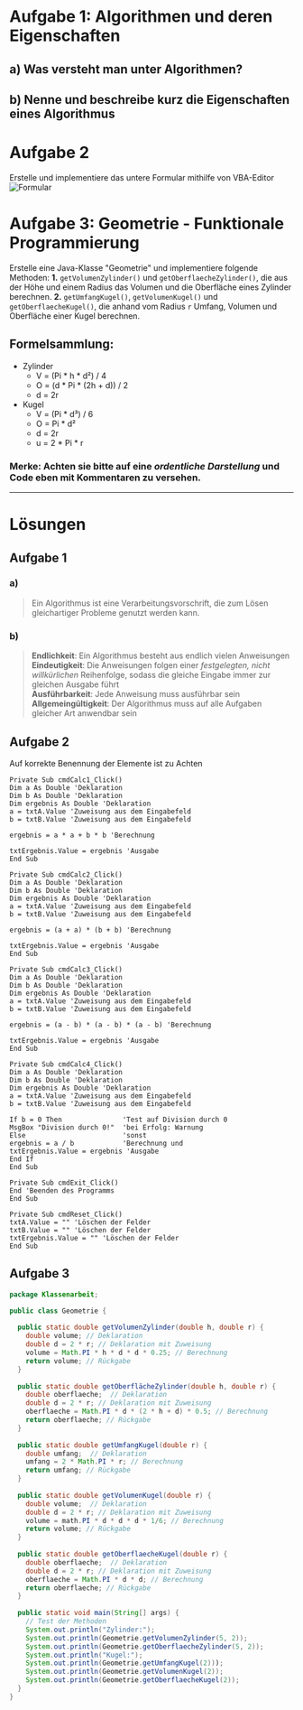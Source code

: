 # Aufgabe 1: Algorithmen und deren Eigenschaften
## a) Was versteht man unter Algorithmen?
## b) Nenne und beschreibe kurz die Eigenschaften eines Algorithmus

# Aufgabe 2
Erstelle und implementiere das untere Formular mithilfe von VBA-Editor
![Formular](https://user-images.githubusercontent.com/101984195/186473426-ede87b1b-35ef-4653-8830-5836073d66b6.jpg)

# Aufgabe 3: Geometrie - Funktionale Programmierung
Erstelle eine Java-Klasse "Geometrie" und implementiere folgende Methoden:
__1.__ ```getVolumenZylinder()``` und ```getOberflaecheZylinder()```, die aus der Höhe und einem Radius das Volumen und die Oberfläche eines Zylinder berechnen.
__2.__ ```getUmfangKugel()```, ```getVolumenKugel()``` und ```getOberflaecheKugel()```, die anhand vom Radius ```r``` Umfang, Volumen und Oberfläche einer Kugel berechnen.

## Formelsammlung:
* Zylinder
  * V = (Pi * h * d²) / 4
  * O = (d * Pi * (2h + d)) / 2
  * d = 2r
* Kugel
  * V = (Pi * d³) / 6
  * O = Pi * d²
  * d = 2r
  * u = 2 * Pi * r


### Merke: Achten sie bitte auf eine _ordentliche Darstellung_ und Code eben mit Kommentaren zu versehen.


---
# Lösungen

## Aufgabe 1
### a)
> Ein Algorithmus ist eine Verarbeitungsvorschrift, die zum Lösen gleichartiger Probleme genutzt werden kann.
### b)
> __Endlichkeit__: Ein Algorithmus besteht aus endlich vielen Anweisungen  
> __Eindeutigkeit__: Die Anweisungen folgen einer _festgelegten, nicht willkürlichen_ Reihenfolge, sodass die gleiche Eingabe immer zur gleichen Ausgabe führt  
> __Ausführbarkeit__: Jede Anweisung muss ausführbar sein  
> __Allgemeingültigkeit__: Der Algorithmus muss auf alle Aufgaben gleicher Art anwendbar sein  

## Aufgabe 2
Auf korrekte Benennung der Elemente ist zu Achten
```vba
Private Sub cmdCalc1_Click()
Dim a As Double 'Deklaration
Dim b As Double 'Deklaration
Dim ergebnis As Double 'Deklaration
a = txtA.Value 'Zuweisung aus dem Eingabefeld
b = txtB.Value 'Zuweisung aus dem Eingabefeld

ergebnis = a * a + b * b 'Berechnung

txtErgebnis.Value = ergebnis 'Ausgabe
End Sub

Private Sub cmdCalc2_Click()
Dim a As Double 'Deklaration
Dim b As Double 'Deklaration
Dim ergebnis As Double 'Deklaration
a = txtA.Value 'Zuweisung aus dem Eingabefeld
b = txtB.Value 'Zuweisung aus dem Eingabefeld

ergebnis = (a + a) * (b + b) 'Berechnung

txtErgebnis.Value = ergebnis 'Ausgabe
End Sub

Private Sub cmdCalc3_Click()
Dim a As Double 'Deklaration
Dim b As Double 'Deklaration
Dim ergebnis As Double 'Deklaration
a = txtA.Value 'Zuweisung aus dem Eingabefeld
b = txtB.Value 'Zuweisung aus dem Eingabefeld

ergebnis = (a - b) * (a - b) * (a - b) 'Berechnung

txtErgebnis.Value = ergebnis 'Ausgabe
End Sub

Private Sub cmdCalc4_Click()
Dim a As Double 'Deklaration
Dim b As Double 'Deklaration
Dim ergebnis As Double 'Deklaration
a = txtA.Value 'Zuweisung aus dem Eingabefeld
b = txtB.Value 'Zuweisung aus dem Eingabefeld

If b = 0 Then               'Test auf Division durch 0
MsgBox "Division durch 0!"  'bei Erfolg: Warnung
Else                        'sonst
ergebnis = a / b            'Berechnung und
txtErgebnis.Value = ergebnis 'Ausgabe
End If
End Sub

Private Sub cmdExit_Click()
End 'Beenden des Programms
End Sub

Private Sub cmdReset_Click()
txtA.Value = "" 'Löschen der Felder
txtB.Value = "" 'Löschen der Felder
txtErgebnis.Value = "" 'Löschen der Felder
End Sub
```

## Aufgabe 3
```java
package Klassenarbeit;

public class Geometrie {
  
  public static double getVolumenZylinder(double h, double r) {
    double volume; // Deklaration
    double d = 2 * r; // Deklaration mit Zuweisung
    volume = Math.PI * h * d * d * 0.25; // Berechnung
    return volume; // Rückgabe
  }
  
  public static double getOberflächeZylinder(double h, double r) {
    double oberflaeche;  // Deklaration
    double d = 2 * r; // Deklaration mit Zuweisung
    oberflaeche = Math.PI * d * (2 * h + d) * 0.5; // Berechnung
    return oberflaeche; // Rückgabe
  }
  
  public static double getUmfangKugel(double r) {
    double umfang;  // Deklaration
    umfang = 2 * Math.PI * r; // Berechnung
    return umfang; // Rückgabe
  }
  
  public static double getVolumenKugel(double r) {
    double volume;  // Deklaration
    double d = 2 * r; // Deklaration mit Zuweisung
    volume = math.PI * d * d * d * 1/6; // Berechnung
    return volume; // Rückgabe
  }
  
  public static double getOberflaecheKugel(double r) {
    double oberflaeche;  // Deklaration
    double d = 2 * r; // Deklaration mit Zuweisung
    oberflaeche = Math.PI * d * d; // Berechnung
    return oberflaeche; // Rückgabe
  }
  
  public static void main(String[] args) {
    // Test der Methoden
    System.out.println("Zylinder:");
    System.out.println(Geometrie.getVolumenZylinder(5, 2));
    System.out.println(Geometrie.getOberflaecheZylinder(5, 2));
    System.out.println("Kugel:");
    System.out.println(Geometrie.getUmfangKugel(2)));
    System.out.println(Geometrie.getVolumenKugel(2));
    System.out.println(Geometrie.getOberflaecheKugel(2));
  }
}
```
